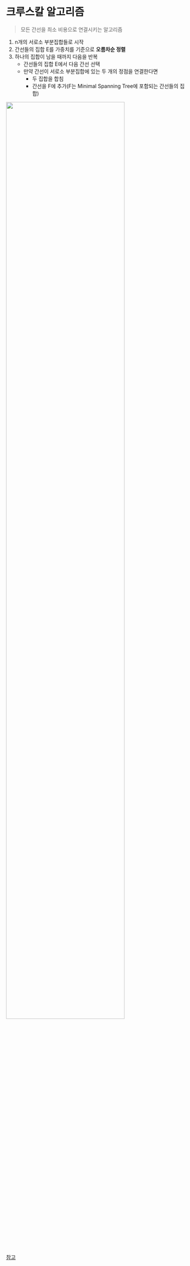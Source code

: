 # 크루스칼 알고리즘
> 모든 간선을 최소 비용으로 연결시키는 알고리즘

1. n개의 서로소 부분집합들로 시작
2. 간선들의 집합 E를 가중치를 기준으로 **오름차순 정렬**
3. 하나의 집합이 남을 때까지 다음을 반복
    - 간선들의 집합 E에서 다음 간선 선택
    - 만약 간선이 서로소 부분집합에 있는 두 개의 정점을 연결한다면
        - 두 집합을 합침
        - 간선을 F에 추가(F는 Minimal Spanning Tree에 포함되는 간선들의 집합)
<img width="80%" src="https://img1.daumcdn.net/thumb/R1280x0/?scode=mtistory2&fname=https%3A%2F%2Fblog.kakaocdn.net%2Fdn%2Fb7NfNY%2FbtqUL8J9tWG%2FRaXvc4kCeOqRQhjjKxhv5K%2Fimg.png" alt="">

[참고](https://mjmjmj98.tistory.com/75)
